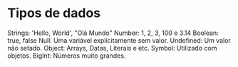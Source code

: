 # Tipos de dados

Strings: 'Hello, World', "Olá Mundo"
Number: 1, 2, 3, 100 e 3.14
Boolean: true, false
Null: Uma variável explicitamente sem valor.
Undefined: Um valor não setado.
Object: Arrays, Datas, Literais e etc.
Symbol: Utilizado com objetos.
BigInt: Números muito grandes.
